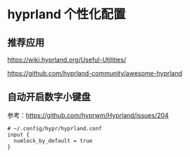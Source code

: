 # hyprland 个性化配置

## 推荐应用

https://wiki.hyprland.org/Useful-Utilities/

https://github.com/hyprland-community/awesome-hyprland

## 自动开启数字小键盘

参考：https://github.com/hyprwm/Hyprland/issues/204

```
# ~/.config/hypr/hyprland.conf
input {
  numlock_by_default = true
}
```
